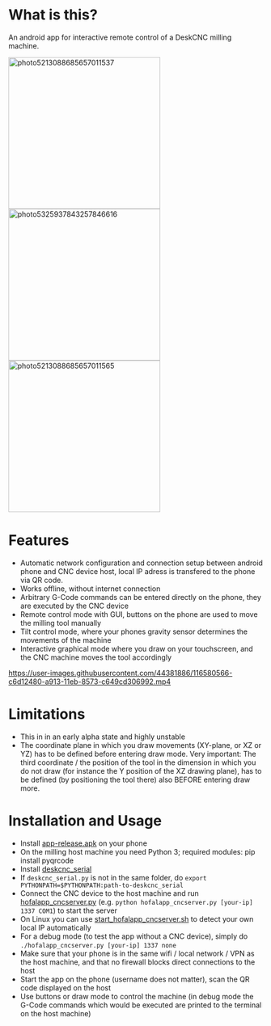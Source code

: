 # What is this?
An android app for interactive remote control of a DeskCNC milling machine. 

<p float="left">
  <img src="https://user-images.githubusercontent.com/44381886/116579976-3a266680-a913-11eb-9fd4-4e191f5b603b.jpg" alt="photo5213088685657011537" height="300" />
  <img src="https://user-images.githubusercontent.com/44381886/116580737-f3853c00-a913-11eb-9998-a1a941dd55ec.jpg" alt="photo5325937843257846616" height="300" /> 
  <img src="https://user-images.githubusercontent.com/44381886/116582099-47445500-a915-11eb-9d4f-86f030d49b50.jpg" alt="photo5213088685657011565" height="300" /> 
</p>

# Features
- Automatic network configuration and connection setup between android phone and CNC device host, local IP adress is transfered to the phone via QR code.
- Works offline, without internet connection 
- Arbitrary G-Code commands can be entered directly on the phone, they are executed by the CNC device
- Remote control mode with GUI, buttons on the phone are used to move the milling tool manually
- Tilt control mode, where your phones gravity sensor determines the movements of the machine
- Interactive graphical mode where you draw on your touchscreen, and the CNC machine moves the tool accordingly

https://user-images.githubusercontent.com/44381886/116580566-c6d12480-a913-11eb-8573-c649cd306992.mp4


# Limitations
- This in in an early alpha state and highly unstable
- The coordinate plane in which you draw movements (XY-plane, or XZ or YZ) has to be defined before entering draw mode. Very important: The third coordinate / the position of the tool in the dimension in which you do not draw (for instance the Y position of the XZ drawing plane), has to be defined (by positioning the tool there) also BEFORE entering draw more.

# Installation and Usage
- Install [app-release.apk](app/release/app-release.apk) on your phone
- On the milling host machine you need Python 3; required modules: pip install pyqrcode
- Install [deskcnc_serial](https://github.com/hofa-lab/deskcnc_serial) 
- If `deskcnc_serial.py` is not in the same folder, do `export PYTHONPATH=$PYTHONPATH:path-to-deskcnc_serial`
- Connect the CNC device to the host machine and run [hofalapp_cncserver.py](hofalapp_cncserver.py) (e.g. `python hofalapp_cncserver.py [your-ip] 1337 COM1`) to start the server
- On Linux you can use [start_hofalapp_cncserver.sh](start_hofalapp_cncserver.sh) to detect your own local IP automatically
- For a debug mode (to test the app without a CNC device), simply do `./hofalapp_cncserver.py [your-ip] 1337 none`
- Make sure that your phone is in the same wifi / local network / VPN as the host machine, and that no firewall blocks direct connections to the host
- Start the app on the phone (username does not matter), scan the QR code displayed on the host
- Use buttons or draw mode to control the machine (in debug mode the G-Code commands which would be executed are printed to the terminal on the host machine)
